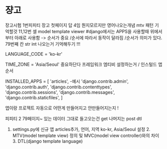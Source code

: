 #	쟝고



장고시험
1번피피티
 장고 첫페이지 답 4임 뭔지모르지만 영어나오는개념
mtv 패턴 기억할것 11,12번 셀 
model template viewer 
#django에서는 APPS을 사용할때 위에서부터 아래로 사용함
-> 순서가 중요 /순서에 따라서 동작이 달라짐 /순서가 의미가 있다.
79번째 칸 str int 나오는거 기억해두기 !!! 

LANGUAGE_CODE = 'ko-kr'

TIME_ZONE = 'Asia/Seoul'
중요하단다 프레임워크 엠티비 설정하는거 / 인스털드 앱 순서

INSTALLED_APPS = [
    'articles', -예시 
    'django.contrib.admin',
    'django.contrib.auth',
    'django.contrib.contenttypes',
    'django.contrib.sessions',
    'django.contrib.messages',
    'django.contrib.staticfiles',
] 

앱이랑 프로젝트 자동으로 어떤게 만들어지고 안만들어지는지 ! 

피피티 2
79페이지~
있는 데이터 그대로 들고오는건 get
나머지는 post
dtl 

1. settings.py에 신규 앱 articles추가, 언어, 지역 ko-kr, Asia/Seoul 설정  2. MTV(model template view) 정의 및 MVC(model view controller)와의 차이    3. DTL(django template language)
